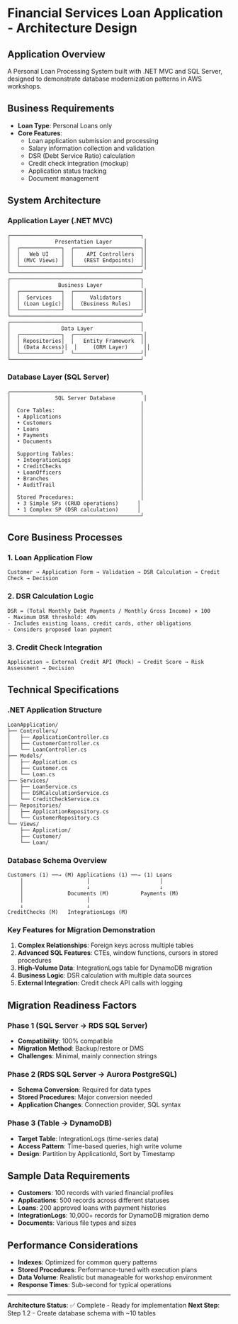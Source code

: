 # Financial Services Loan Application - Architecture Design

## Application Overview
A Personal Loan Processing System built with .NET MVC and SQL Server, designed to demonstrate database modernization patterns in AWS workshops.

## Business Requirements
- **Loan Type**: Personal Loans only
- **Core Features**: 
  - Loan application submission and processing
  - Salary information collection and validation
  - DSR (Debt Service Ratio) calculation
  - Credit check integration (mockup)
  - Application status tracking
  - Document management

## System Architecture

### Application Layer (.NET MVC)
```
┌─────────────────────────────────────────┐
│              Presentation Layer          │
│  ┌─────────────┐  ┌─────────────────────┐│
│  │   Web UI    │  │    API Controllers  ││
│  │ (MVC Views) │  │   (REST Endpoints)  ││
│  └─────────────┘  └─────────────────────┘│
└─────────────────────────────────────────┘
┌─────────────────────────────────────────┐
│               Business Layer            │
│  ┌─────────────┐  ┌─────────────────────┐│
│  │  Services   │  │     Validators      ││
│  │ (Loan Logic)│  │  (Business Rules)   ││
│  └─────────────┘  └─────────────────────┘│
└─────────────────────────────────────────┘
┌─────────────────────────────────────────┐
│                Data Layer               │
│  ┌─────────────┐  ┌─────────────────────┐│
│  │ Repositories│  │   Entity Framework  ││
│  │ (Data Access)│  │     (ORM Layer)     ││
│  └─────────────┘  └─────────────────────┘│
└─────────────────────────────────────────┘
```

### Database Layer (SQL Server)
```
┌─────────────────────────────────────────┐
│              SQL Server Database         │
│                                         │
│  Core Tables:                           │
│  • Applications                         │
│  • Customers                            │
│  • Loans                                │
│  • Payments                             │
│  • Documents                            │
│                                         │
│  Supporting Tables:                     │
│  • IntegrationLogs                      │
│  • CreditChecks                         │
│  • LoanOfficers                         │
│  • Branches                             │
│  • AuditTrail                           │
│                                         │
│  Stored Procedures:                     │
│  • 3 Simple SPs (CRUD operations)      │
│  • 1 Complex SP (DSR calculation)      │
└─────────────────────────────────────────┘
```

## Core Business Processes

### 1. Loan Application Flow
```
Customer → Application Form → Validation → DSR Calculation → Credit Check → Decision
```

### 2. DSR Calculation Logic
```
DSR = (Total Monthly Debt Payments / Monthly Gross Income) × 100
- Maximum DSR threshold: 40%
- Includes existing loans, credit cards, other obligations
- Considers proposed loan payment
```

### 3. Credit Check Integration
```
Application → External Credit API (Mock) → Credit Score → Risk Assessment → Decision
```

## Technical Specifications

### .NET Application Structure
```
LoanApplication/
├── Controllers/
│   ├── ApplicationController.cs
│   ├── CustomerController.cs
│   └── LoanController.cs
├── Models/
│   ├── Application.cs
│   ├── Customer.cs
│   └── Loan.cs
├── Services/
│   ├── LoanService.cs
│   ├── DSRCalculationService.cs
│   └── CreditCheckService.cs
├── Repositories/
│   ├── ApplicationRepository.cs
│   └── CustomerRepository.cs
└── Views/
    ├── Application/
    ├── Customer/
    └── Loan/
```

### Database Schema Overview
```
Customers (1) ──→ (M) Applications (1) ──→ (1) Loans
    │                    │                      │
    │                    ↓                      ↓
    │              Documents (M)          Payments (M)
    │                    │
    ↓                    ↓
CreditChecks (M)   IntegrationLogs (M)
```

### Key Features for Migration Demonstration

1. **Complex Relationships**: Foreign keys across multiple tables
2. **Advanced SQL Features**: CTEs, window functions, cursors in stored procedures
3. **High-Volume Data**: IntegrationLogs table for DynamoDB migration
4. **Business Logic**: DSR calculation with multiple data sources
5. **External Integration**: Credit check API calls with logging

## Migration Readiness Factors

### Phase 1 (SQL Server → RDS SQL Server)
- **Compatibility**: 100% compatible
- **Migration Method**: Backup/restore or DMS
- **Challenges**: Minimal, mainly connection strings

### Phase 2 (RDS SQL Server → Aurora PostgreSQL)
- **Schema Conversion**: Required for data types
- **Stored Procedures**: Major conversion needed
- **Application Changes**: Connection provider, SQL syntax

### Phase 3 (Table → DynamoDB)
- **Target Table**: IntegrationLogs (time-series data)
- **Access Pattern**: Time-based queries, high write volume
- **Design**: Partition by ApplicationId, Sort by Timestamp

## Sample Data Requirements
- **Customers**: 100 records with varied financial profiles
- **Applications**: 500 records across different statuses
- **Loans**: 200 approved loans with payment histories
- **IntegrationLogs**: 10,000+ records for DynamoDB migration demo
- **Documents**: Various file types and sizes

## Performance Considerations
- **Indexes**: Optimized for common query patterns
- **Stored Procedures**: Performance-tuned with execution plans
- **Data Volume**: Realistic but manageable for workshop environment
- **Response Times**: Sub-second for typical operations

---

**Architecture Status**: ✅ Complete - Ready for implementation
**Next Step**: Step 1.2 - Create database schema with ~10 tables